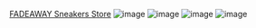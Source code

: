 <a href="https://fadeaway.vercel.app/" style="font-bold; font-weight: 200px">FADEAWAY Sneakers Store</a>
![image](https://github.com/nassipkaliv/fadeaway/assets/107858992/8f172d32-d243-47ff-abd4-5541c6ef3da3)
![image](https://github.com/nassipkaliv/fadeaway/assets/107858992/2076ac4b-a91d-4086-a0a6-86cea6a5f994)
![image](https://github.com/nassipkaliv/fadeaway/assets/107858992/8cdbd7e1-8490-4710-b45e-4e23ffeb169c)
![image](https://github.com/nassipkaliv/fadeaway/assets/107858992/01cc809a-48ca-473f-8d63-677e423c18f7)

